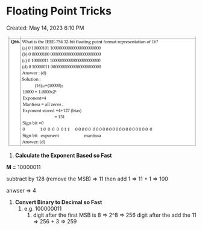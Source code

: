 # Floating Point Tricks

Created: May 14, 2023 6:10 PM

![Untitled](Revision/MESHORT%20Notes%20Revision/media/Untitled%204.png)

1. ************************************************************Calculate the Exponent Based so Fast************************************************************

******M =****** 10000011 

subtract by 128 (remove the MSB) ⇒ 11
then add 1 ⇒ 11 + 1 ⇒ 100

anwser ⇒ 4

1. **********************Convert Binary to Decimal so Fast**********************
    1. e.g. 100000011
        1. digit after the first MSB is 8 ⇒ 2^8 ⇒ 256
        digit after the add the 11 ⇒ 256 + 3 ⇒ 259